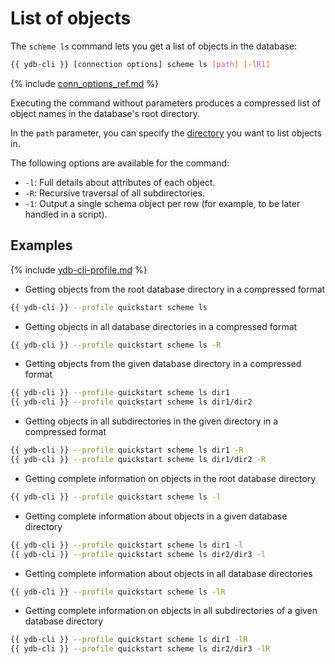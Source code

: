 # List of objects

The `scheme ls` command lets you get a list of objects in the database:

```bash
{{ ydb-cli }} [connection options] scheme ls [path] [-lR1]
```

{% include [conn_options_ref.md](conn_options_ref.md) %}

Executing the command without parameters produces a compressed list of object names in the database's root directory.

In the `path` parameter, you can specify the [directory](../dir.md) you want to list objects in.

The following options are available for the command:

* `-l`: Full details about attributes of each object.
* `-R`: Recursive traversal of all subdirectories.
* `-1`: Output a single schema object per row (for example, to be later handled in a script).

## Examples

{% include [ydb-cli-profile.md](../../../../_includes/ydb-cli-profile.md) %}

- Getting objects from the root database directory in a compressed format

```bash
{{ ydb-cli }} --profile quickstart scheme ls
```

- Getting objects in all database directories in a compressed format

```bash
{{ ydb-cli }} --profile quickstart scheme ls -R
```

- Getting objects from the given database directory in a compressed format

```bash
{{ ydb-cli }} --profile quickstart scheme ls dir1
{{ ydb-cli }} --profile quickstart scheme ls dir1/dir2
```

- Getting objects in all subdirectories in the given directory in a compressed format

```bash
{{ ydb-cli }} --profile quickstart scheme ls dir1 -R
{{ ydb-cli }} --profile quickstart scheme ls dir1/dir2 -R
```

- Getting complete information on objects in the root database directory

```bash
{{ ydb-cli }} --profile quickstart scheme ls -l
```

- Getting complete information about objects in a given database directory

```bash
{{ ydb-cli }} --profile quickstart scheme ls dir1 -l
{{ ydb-cli }} --profile quickstart scheme ls dir2/dir3 -l
```

- Getting complete information about objects in all database directories

```bash
{{ ydb-cli }} --profile quickstart scheme ls -lR
```

- Getting complete information on objects in all subdirectories of a given database directory

```bash
{{ ydb-cli }} --profile quickstart scheme ls dir1 -lR
{{ ydb-cli }} --profile quickstart scheme ls dir2/dir3 -lR
```

